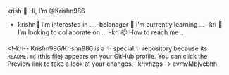 krish 👋 Hi, I’m @Krishn986
- krishn👀 I’m interested in ...
-belanager 🌱 I’m currently learning ...
-kri 💞️ I’m looking to collaborate on ...
-kri 📫 How to reach me ...

<!-kri--
Krishn986/Krishn986 is a ✨ special ✨ repository because its `README.md` (this file) appears on your GitHub profile.
You can click the Preview link to take a look at your changes.
-krivhzgs-->
cvmvMbjvcbhh
